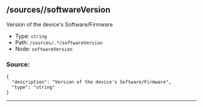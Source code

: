 ## /sources/<RegExp>/softwareVersion

Version of the device's Software/Firmware

* Type: `string`
* Path: `/sources/.*/softwareVersion`
* Node: `softwareVersion`

### Source:
```
{
  "description": "Version of the device's Software/Firmware",
  "type": "string"
}
```

---
